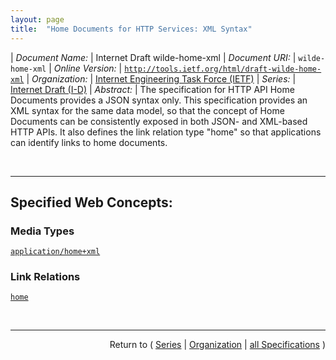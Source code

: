 ```yaml
---
layout: page
title:  "Home Documents for HTTP Services: XML Syntax"
---
```


| *Document Name:* | Internet Draft wilde-home-xml
| *Document URI:* | `wilde-home-xml`
| *Online Version:* | [`http://tools.ietf.org/html/draft-wilde-home-xml`](http://tools.ietf.org/html/draft-wilde-home-xml)
| *Organization:* | [Internet Engineering Task Force (IETF)](..  "List of specification series by this organization")
| *Series:* | [Internet Draft (I-D)](.  "List of specifications in this series")
| *Abstract:* | The specification for HTTP API Home Documents provides a JSON syntax only. This specification provides an XML syntax for the same data model, so that the concept of Home Documents can be consistently exposed in both JSON- and XML-based HTTP APIs. It also defines the link relation type "home" so that applications can identify links to home documents.

<br/>
<hr/>

## Specified Web Concepts:

### Media Types

[`application/home+xml`](/concepts/media-type/application/home+xml "The specification for HTTP Home Documents provides a JSON syntax only. This media type provides an XML syntax for the same underlying data model, so that the concept of HTTP Home Documents can be consistently exposed in both JSON- and XML-based HTTP services.")

### Link Relations

[`home`](/concepts/link-relation/home "Identifies a resource that provides a &#34;home&#34; document for the context resource. Home documents often serve as starting points for a certain resource context, such as for Web APIs where the home resource provides access to a number of &#34;entry points&#34; to the Web API.")



<br/>
<hr/>

<p style="text-align: right">Return to ( <a href="./">Series</a> | <a href="../">Organization</a> | <a href="../../">all Specifications</a> )</p>